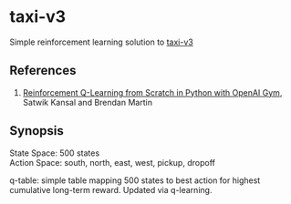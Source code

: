 # taxi-v3
Simple reinforcement learning solution to [taxi-v3](https://gym.openai.com/envs/Taxi-v3/)

## References
1. [Reinforcement Q-Learning from Scratch in Python with OpenAI Gym](https://www.learndatasci.com/tutorials/reinforcement-q-learning-scratch-python-openai-gym/), Satwik Kansal and Brendan Martin

## Synopsis
State Space: 500 states  
Action Space: south, north, east, west, pickup, dropoff

q-table: simple table mapping 500 states to best action for highest cumulative long-term reward. Updated via q-learning.
